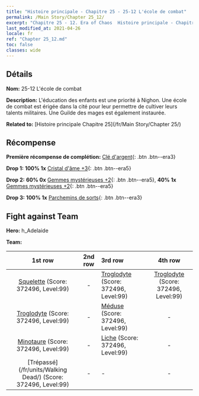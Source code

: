 ```yaml
---
title: "Histoire principale - Chapitre 25 - 25-12 L'école de combat"
permalink: /Main Story/Chapter 25_12/
excerpt: "Chapitre 25 - 12. Era of Chaos  Histoire principale - Chapitre 25_12. 25-12 L'école de combat"
last_modified_at: 2021-04-26
locale: fr
ref: "Chapter 25_12.md"
toc: false
classes: wide
---
```


## Détails

 **Nom:** 25-12 L'école de combat

 **Description:** L'éducation des enfants est une priorité à Nighon. Une école de combat est érigée dans la cité pour leur permettre de cultiver leurs talents militaires. Une Guilde des mages est également instaurée.

 **Related to:** [Histoire principale Chapitre 25](/fr/Main Story/Chapter 25/)

## Récompense

 **Première récompense de complétion:** [Clé d'argent](/ItemsFR/con_693/){: .btn .btn--era3}

 **Drop 1:** **100% 1x** [Cristal d'âme +3](/ItemsFR/mat_87/){: .btn .btn--era5}

 **Drop 2:** **60% 0x** [Gemmes mystérieuses +2](/ItemsFR/mat_79/){: .btn .btn--era5}, **40% 1x** [Gemmes mystérieuses +2](/ItemsFR/mat_79/){: .btn .btn--era5}

 **Drop 3:** **100% 1x** [Parchemins de sorts](/ItemsFR/con_694/){: .btn .btn--era3}


## Fight against Team
 **Hero:** h_Adelaide

 **Team:**


  | 1st row | 2nd row | 3rd row | 4th row |
  |:----:|:----:|:----|:----:|
  | [Squelette](/fr/units/Skeleton/) (Score: 372496, Level:99)  | - | [Troglodyte](/fr/units/Troglodyte/) (Score: 372496, Level:99)  | [Troglodyte](/fr/units/Troglodyte/) (Score: 372496, Level:99)  |
  | [Troglodyte](/fr/units/Troglodyte/) (Score: 372496, Level:99)  | - | [Méduse](/fr/units/Medusa/) (Score: 372496, Level:99)  | - |
  | [Minotaure](/fr/units/Minotaur/) (Score: 372496, Level:99)  | - | [Liche](/fr/units/Lich/) (Score: 372496, Level:99)  | - |
  | [Trépassé](/fr/units/Walking Dead/) (Score: 372496, Level:99)  | - | - | - |


